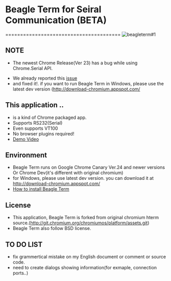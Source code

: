 # Beagle Term for Seiral Communication (BETA)
=======================================
![beagleterm#1](https://lh4.googleusercontent.com/-uQd3jpSrk4w/UHwzxcomb6I/AAAAAAAAGWU/10HMI257zcQ/s580/beagleterm.png)

NOTE
-----
* The newest Chrome Release(Ver 23) has a bug while using Chrome.Serial API. 
 - We already reported this [issue](http://code.google.com/p/chromium/issues/detail?id=154803)
 - and fixed it!. if you want to run Beagle Term in Windows, please use the latest dev version (http://download-chromium.appspot.com/

This application ..
----------------------
* is a kind of Chrome packaged app.
* Supports RS232(Serial)
* Even supports VT100
* No browser plugins required!
* [Demo Video](http://youtu.be/V6lQcjd6fHs)

Environment
-------------
* Beagle Term runs on Google Chrome Canary Ver.24 and newer versions Or Chrome Dev(it's different with original chromium)
* for Windows, please use latest dev version. you can download it at http://download-chromium.appspot.com/
* [How to install Beagle Term](https://github.com/beagleterm/beagle-term/wiki/InstallBeagleTerm)

License
----------
* This application, Beagle Term is forked from original chromium hterm source.(http://git.chromium.org/chromiumos/platform/assets.git)
* Beagle Term also follow BSD license. 

TO DO LIST
------------
* fix grammertical mistake on my English document or comment or source code.
* need to create dialogs showing information(for exmaple, connection ports..)
